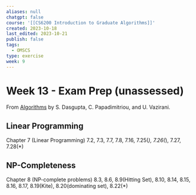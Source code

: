 ```yaml
---
aliases: null
chatgpt: false
course: '[[CS6200 Introduction to Graduate Algorithms]]'
created: 2023-10-18
last_edited: 2023-10-21
publish: false
tags:
  - OMSCS
type: exercise
week: 9
---
```

# Week 13 - Exam Prep (unassessed)

From [Algorithms](http://algorithmics.lsi.upc.edu/docs/Dasgupta-Papadimitriou-Vazirani.pdf) by S. Dasgupta, C. Papadimitriou, and U. Vazirani.

## Linear Programming

Chapter 7 (Linear Programming) 7.2, 7.3, 7.7, 7.8, 7.16, 7.25(*), 7.26(*), 7.27, 7.28(*)

## NP-Completeness

Chapter 8 (NP-complete problems) 8.3, 8.6, 8.9(Hitting Set), 8.10, 8.14, 8.15, 8.16, 8.17, 8.19(Kite), 8.20(dominating set), 8.22(*)
